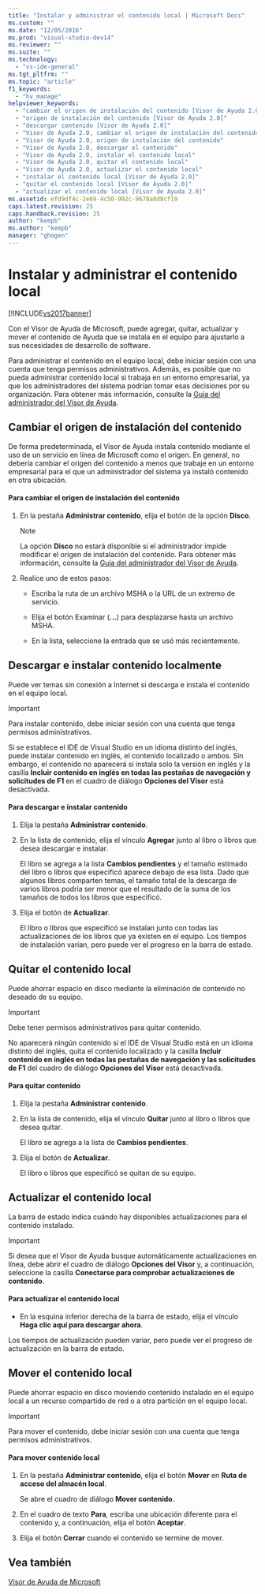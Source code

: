 ```yaml
---
title: "Instalar y administrar el contenido local | Microsoft Docs"
ms.custom: ""
ms.date: "12/05/2016"
ms.prod: "visual-studio-dev14"
ms.reviewer: ""
ms.suite: ""
ms.technology: 
  - "vs-ide-general"
ms.tgt_pltfrm: ""
ms.topic: "article"
f1_keywords: 
  - "hv_manage"
helpviewer_keywords: 
  - "cambiar el origen de instalación del contenido [Visor de Ayuda 2.0]"
  - "origen de instalación del contenido [Visor de Ayuda 2.0]"
  - "descargar contenido [Visor de Ayuda 2.0]"
  - "Visor de Ayuda 2.0, cambiar el origen de instalación del contenido"
  - "Visor de Ayuda 2.0, origen de instalación del contenido"
  - "Visor de Ayuda 2.0, descargar el contenido"
  - "Visor de Ayuda 2.0, instalar el contenido local"
  - "Visor de Ayuda 2.0, quitar el contenido local"
  - "Visor de Ayuda 2.0, actualizar el contenido local"
  - "instalar el contenido local [Visor de Ayuda 2.0]"
  - "quitar el contenido local [Visor de Ayuda 2.0]"
  - "actualizar el contenido local [Visor de Ayuda 2.0]"
ms.assetid: efd9df4c-2e69-4c50-992c-9678a8d8cf19
caps.latest.revision: 25
caps.handback.revision: 25
author: "kempb"
ms.author: "kempb"
manager: "ghogen"
---
```

# Instalar y administrar el contenido local
[!INCLUDE[vs2017banner](../code-quality/includes/vs2017banner.md)]

Con el Visor de Ayuda de Microsoft, puede agregar, quitar, actualizar y mover el contenido de Ayuda que se instala en el equipo para ajustarlo a sus necesidades de desarrollo de software.  
  
 Para administrar el contenido en el equipo local, debe iniciar sesión con una cuenta que tenga permisos administrativos.  Además, es posible que no pueda administrar contenido local si trabaja en un entorno empresarial, ya que los administradores del sistema podrían tomar esas decisiones por su organización.  Para obtener más información, consulte la [Guía del administrador del Visor de Ayuda](../ide/help-viewer-administrator-guide.md).  
  
## Cambiar el origen de instalación del contenido  
 De forma predeterminada, el Visor de Ayuda instala contenido mediante el uso de un servicio en línea de Microsoft como el origen.  En general, no debería cambiar el origen del contenido a menos que trabaje en un entorno empresarial para el que un administrador del sistema ya instaló contenido en otra ubicación.  
  
#### Para cambiar el origen de instalación del contenido  
  
1.  En la pestaña **Administrar contenido**, elija el botón de la opción **Disco**.  
  
    > [!NOTE]
    >  La opción **Disco** no estará disponible si el administrador impide modificar el origen de instalación del contenido.  Para obtener más información, consulte la [Guía del administrador del Visor de Ayuda](../ide/help-viewer-administrator-guide.md).  
  
2.  Realice uno de estos pasos:  
  
    -   Escriba la ruta de un archivo MSHA o la URL de un extremo de servicio.  
  
    -   Elija el botón Examinar \(**...**\) para desplazarse hasta un archivo MSHA.  
  
    -   En la lista, seleccione la entrada que se usó más recientemente.  
  
## Descargar e instalar contenido localmente  
 Puede ver temas sin conexión a Internet si descarga e instala el contenido en el equipo local.  
  
> [!IMPORTANT]
>  Para instalar contenido, debe iniciar sesión con una cuenta que tenga permisos administrativos.  
  
 Si se establece el IDE de Visual Studio en un idioma distinto del inglés, puede instalar contenido en inglés, el contenido localizado o ambos.  Sin embargo, el contenido no aparecerá si instala solo la versión en inglés y la casilla **Incluir contenido en inglés en todas las pestañas de navegación y solicitudes de F1** en el cuadro de diálogo **Opciones del Visor** está desactivada.  
  
#### Para descargar e instalar contenido  
  
1.  Elija la pestaña **Administrar contenido**.  
  
2.  En la lista de contenido, elija el vínculo **Agregar** junto al libro o libros que desea descargar e instalar.  
  
     El libro se agrega a la lista **Cambios pendientes** y el tamaño estimado del libro o libros que especificó aparece debajo de esa lista.  Dado que algunos libros comparten temas, el tamaño total de la descarga de varios libros podría ser menor que el resultado de la suma de los tamaños de todos los libros que especificó.  
  
3.  Elija el botón de **Actualizar**.  
  
     El libro o libros que especificó se instalan junto con todas las actualizaciones de los libros que ya existen en el equipo.  Los tiempos de instalación varían, pero puede ver el progreso en la barra de estado.  
  
## Quitar el contenido local  
 Puede ahorrar espacio en disco mediante la eliminación de contenido no deseado de su equipo.  
  
> [!IMPORTANT]
>  Debe tener permisos administrativos para quitar contenido.  
  
 No aparecerá ningún contenido si el IDE de Visual Studio está en un idioma distinto del inglés, quita el contenido localizado y la casilla **Incluir contenido en inglés en todas las pestañas de navegación y las solicitudes de F1** del cuadro de diálogo **Opciones del Visor** está desactivada.  
  
#### Para quitar contenido  
  
1.  Elija la pestaña **Administrar contenido**.  
  
2.  En la lista de contenido, elija el vínculo **Quitar** junto al libro o libros que desea quitar.  
  
     El libro se agrega a la lista de **Cambios pendientes**.  
  
3.  Elija el botón de **Actualizar**.  
  
     El libro o libros que especificó se quitan de su equipo.  
  
## Actualizar el contenido local  
 La barra de estado indica cuándo hay disponibles actualizaciones para el contenido instalado.  
  
> [!IMPORTANT]
>  Si desea que el Visor de Ayuda busque automáticamente actualizaciones en línea, debe abrir el cuadro de diálogo **Opciones del Visor** y, a continuación, seleccione la casilla **Conectarse para comprobar actualizaciones de contenido**.  
  
#### Para actualizar el contenido local  
  
-   En la esquina inferior derecha de la barra de estado, elija el vínculo **Haga clic aquí para descargar ahora**.  
  
 Los tiempos de actualización pueden variar, pero puede ver el progreso de actualización en la barra de estado.  
  
## Mover el contenido local  
 Puede ahorrar espacio en disco moviendo contenido instalado en el equipo local a un recurso compartido de red o a otra partición en el equipo local.  
  
> [!IMPORTANT]
>  Para mover el contenido, debe iniciar sesión con una cuenta que tenga permisos administrativos.  
  
#### Para mover contenido local  
  
1.  En la pestaña **Administrar contenido**, elija el botón **Mover** en **Ruta de acceso del almacén local**.  
  
     Se abre el cuadro de diálogo **Mover contenido**.  
  
2.  En el cuadro de texto **Para**, escriba una ubicación diferente para el contenido y, a continuación, elija el botón **Aceptar**.  
  
3.  Elija el botón **Cerrar** cuando el contenido se termine de mover.  
  
## Vea también  
 [Visor de Ayuda de Microsoft](../ide/microsoft-help-viewer.md)